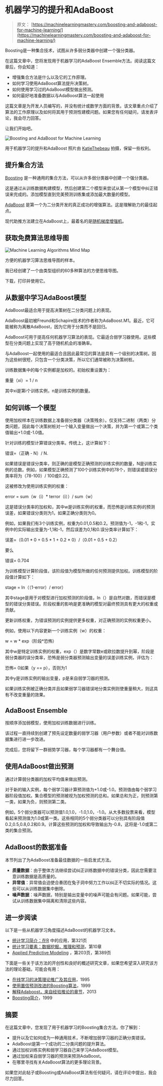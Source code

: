 # 机器学习的提升和AdaBoost

> 原文： [https://machinelearningmastery.com/boosting-and-adaboost-for-machine-learning/](https://machinelearningmastery.com/boosting-and-adaboost-for-machine-learning/)

Boosting是一种集合技术，试图从许多弱分类器中创建一个强分类器。

在这篇文章中，您将发现用于机器学习的AdaBoost Ensemble方法。阅读这篇文章后，你会知道：

*   增强集合方法是什么以及它的工作原理。
*   如何学习使用AdaBoost算法提升决策树。
*   如何使用学习过的AdaBoost模型做出预测。
*   如何最好地准备数据以与AdaBoost算法一起使用

这篇文章是为开发人员编写的，并没有统计或数学方面的背景。该文章重点介绍了算法的工作原理以及如何将其用于预测性建模问题。如果您有任何疑问，请发表评论，我会尽力回答。

让我们开始吧。

![Boosting and AdaBoost for Machine Learning](img/31a8a431e0d8a245c7f4e0736ccedb79.jpg)

用于机器学习的提升和AdaBoost
照片由 [KatieThebeau](https://www.flickr.com/photos/katiethebeau/8917329233/) 拍摄，保留一些权利。

## 提升集合方法

[Boosting](https://en.wikipedia.org/wiki/Boosting_(machine_learning)) 是一种通用的集合方法，可以从许多弱分类器中创建一个强分类器。

这是通过从训练数据构建模型，然后创建第二个模型来尝试从第一个模型中纠正错误来完成的。添加模型直到完美预测训练集或添加最大数量的模型。

[AdaBoost](https://en.wikipedia.org/wiki/AdaBoost) 是第一个为二分类开发的真正成功的增强算法。这是理解助力的最佳起点。

现代助推方法建立在AdaBoost上，最着名的是[随机梯度增强机](https://en.wikipedia.org/wiki/Gradient_boosting)。

## 获取免费算法思维导图

![Machine Learning Algorithms Mind Map](img/2ce1275c2a1cac30a9f4eea6edd42d61.jpg)

方便的机器学习算法思维导图的样本。

我已经创建了一个由类型组织的60多种算法的方便思维导图。

下载，打印并使用它。

## 从数据中学习AdaBoost模型

AdaBoost最适合用于提高决策树在二分类问题上的表现。

AdaBoost最初被Freund和Schapire技术的作者称为AdaBoost.M1。最近，它可能被称为离散AdaBoost，因为它用于分类而不是回归。

AdaBoost可用于提高任何机器学习算法的表现。它最适合弱学习器使用。这些模型在分类问题上实现了高于随机机会的准确率。

与AdaBoost一起使用的最适合且因此最常见的算法是具有一个级别的决策树。因为这些树很短，只包含一个分类决策，所以它们通常被称为决策树桩。

训练数据集中的每个实例都是加权的。初始权重设置为：

重量（xi）= 1 / n

其中xi是第i个训练实例，n是训练实例的数量。

## 如何训练一个模型

使用加权样本在训练数据上准备弱分类器（决策残余）。仅支持二进制（两类）分类问题，因此每个决策树桩对一个输入变量做出一个决策，并为第一个或第二个类值输出+1.0或-1.0值。

针对训练的模型计算错误分类率。传统上，这计算如下：

错误=（正确 - N）/ N.

如果错误是错误分类率，则正确的是模型正确预测的训练实例的数量，N是训练实例的总数。例如，如果模型正确预测了100个训练实例中的78个，则错误或错误分类率将为（78-100）/ 100或0.22。

这被修改为使用训练实例的权重：

error = sum（w（i）* terror（i））/ sum（w）

这是错误分类率的加权和，其中w是训练实例i的权重，而恐怖是训练实例i的预测误差，如果错误分类则为1，如果正确分类则为0。

例如，如果我们有3个训练实例，权重为0.01,0.5和0.2。预测值为-1，-1和-1，实例中的实际输出变量为-1,1和-1，然后误差为0,1和0.误分类率计算如下：

误差=（0.01 * 0 + 0.5 * 1 + 0.2 * 0）/（0.01 + 0.5 + 0.2）

要么

错误= 0.704

为训练模型计算阶段值，该阶段值为模型所做的任何预测提供加权。训练模型的阶段值计算如下：

stage = ln（（1-error）/ error）

其中stage是用于对模型进行加权预测的阶段值，ln（）是自然对数，而错误是模型的错误分类错误。阶段权重的影响是更准确的模型对最终预测具有更大的权重或贡献。

更新训练权重，为错误预测的实例提供更多权重，对正确预测的实例权重更小。

例如，使用以下内容更新一个训练实例（w）的权重：

w = w * exp（阶段*恐怖）

其中w是特定训练实例的权重，exp（）是数字常数e或欧拉数提升到幂，阶段是弱分类器的误分类率，恐怖是弱分类器预测输出变量的误差训练实例，评估为：

恐怖= 0如果（y == p），否则为1

其中y是训练实例的输出变量，p是来自弱学习器的预测。

如果训练实例被正确分类并且如果弱学习器错误地分类实例则使重量稍大，则这具有不改变重量的效果。

## AdaBoost Ensemble

按顺序添加弱模型，使用加权训练数据进行训练。

该过程一直持续到创建了预先设定数量的弱学习器（用户参数）或者不能对训练数据集进行进一步改进。

完成后，您将留下一群弱势学习器，每个学习器都有一个舞台值。

## 使用AdaBoost做出预测

通过计算弱分类器的加权平均值来做出预测。

对于新的输入实例，每个弱学习器计算预测值为+1.0或-1.0。预测值由每个弱学习器阶段值加权。集合模型的预测被视为加权预测的总和。如果总和为正，则预测第一类，如果为负，则预测第二类。

例如，5个弱分类器可以预测值1.0,1.0，-1.0,1.0，-1.0。从大多数投票来看，模型看起来预测值为1.0或第一类。这些相同的5个弱分类器可以分别具有阶段值0.2,0.5,0.8,0.2和0.9。计算这些预测的加权和导致输出为-0.8，这将是-1.0或第二类的集合预测。

## AdaBoost的数据准备

本节列出了为AdaBoost准备最佳数据的一些启发式方法。

*   **质量数据**：由于整体方法继续尝试纠正训练数据中的错误分类，因此您需要注意训练数据是高质量的。
*   **异常值**：异常值会迫使合奏团在兔子洞中努力工作以纠正不切实际的情况。这些可以从训练数据集中删除。
*   **噪声数据**：噪声数据，特别是输出变量中的噪声可能会有问题。如果可能，尝试从训练数据集中隔离和清除这些内容。

## 进一步阅读

以下是一些从机器学习角度描述AdaBoost的机器学习文本。

*   [统计学习简介：在R](http://www.amazon.com/dp/1461471370?tag=inspiredalgor-20) 中的应用，第321页
*   [统计学习要素：数据挖掘，推理和预测](http://www.amazon.com/dp/0387848576?tag=inspiredalgor-20)，第10章
*   [Applied Predictive Modeling](http://www.amazon.com/dp/1461468485?tag=inspiredalgor-20) ，第203页，第389页

下面是一些关于该方法的开创性和良好的概述研究文章，如果您希望深入研究该方法的理论基础，可能会有用：

*   [在线学习的决策理论推广及其应用](http://link.springer.com/chapter/10.1007/3-540-59119-2_166#page-1)，1995
*   [使用置信预测改进的Boosting算法](http://link.springer.com/article/10.1023/A:1007614523901)，1999
*   [解释Adaboost，来自经验推论的章节](http://link.springer.com/chapter/10.1007/978-3-642-41136-6_5)，2013
*   [Boosting简介](http://www.site.uottawa.ca/~stan/csi5387/boost-tut-ppr.pdf)，1999

## 摘要

在这篇文章中，您发现了用于机器学习的Boosting集合方法。你了解到：

*   提升以及它如何成为一种通用技术，不断增加弱学习器的正确分类错误。
*   AdaBoost是第一个成功的二分类问题的提升算法。
*   通过加权训练实例和弱学习器自己来学习AdaBoost模型。
*   通过加权来自弱学习器的预测来预测AdaBoost。
*   在哪里寻找有关AdaBoost算法的更多理论背景。

如果您对此帖子或Boosting或AdaBoost算法有任何疑问，请在评论中提出，我会尽力回答。